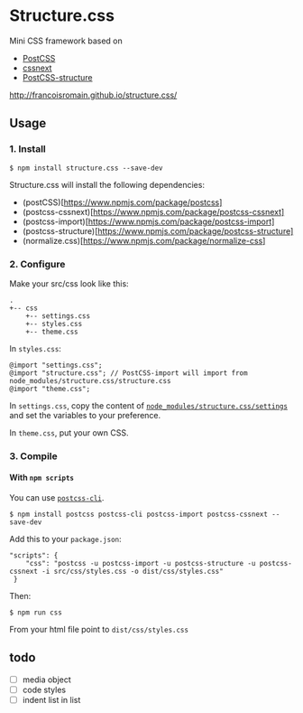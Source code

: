 # Structure.css

Mini CSS framework based on 

- [PostCSS](http://postcss.org/)
- [cssnext](http://cssnext.io)
- [PostCSS-structure](https://github.com/francoisromain/postcss-structure)

http://francoisromain.github.io/structure.css/


## Usage

### 1. Install

    $ npm install structure.css --save-dev

Structure.css will install the following dependencies: 

- (postCSS)[https://www.npmjs.com/package/postcss]
- (postcss-cssnext)[https://www.npmjs.com/package/postcss-cssnext]
- (postcss-import)[https://www.npmjs.com/package/postcss-import]
- (postcss-structure)[https://www.npmjs.com/package/postcss-structure]
- (normalize.css)[https://www.npmjs.com/package/normalize-css]

### 2. Configure

Make your src/css look like this: 

    .
    +-- css
        +-- settings.css
        +-- styles.css
        +-- theme.css


In `styles.css`: 

    @import "settings.css";
    @import "structure.css"; // PostCSS-import will import from node_modules/structure.css/structure.css
    @import "theme.css";

In `settings.css`, copy the content of [`node_modules/structure.css/settings`](https://raw.githubusercontent.com/francoisromain/structure.css/master/settings.css) and set the variables to your preference. 

In `theme.css`, put your own CSS. 

### 3. Compile

#### With `npm scripts`

You can use [`postcss-cli`](https://www.npmjs.com/package/postcss-cli).

    $ npm install postcss postcss-cli postcss-import postcss-cssnext --save-dev

Add this to your `package.json`: 

    "scripts": {
        "css": "postcss -u postcss-import -u postcss-structure -u postcss-cssnext -i src/css/styles.css -o dist/css/styles.css"
     }

Then: 

    $ npm run css

From your html file point to `dist/css/styles.css`

## todo

- [ ] media object
- [ ] code styles
- [ ] indent list in list